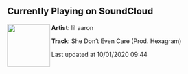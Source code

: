 ## Currently Playing on SoundCloud

[<img align="left" width="100" src="https://i1.sndcdn.com/artworks-000265992911-thh8ph-t50x50.jpg">](https://soundcloud.com/lilaaron911/she-dont-even-care-prod-hexagram?in=lilaaron911/sets/boyfriendz-smrtdeath-x-lil-aaron-x-lil-lotus)

**Artist**: lil aaron 

**Track**: She Don’t Even Care (Prod. Hexagram)

Last updated at 10/01/2020 09:44

